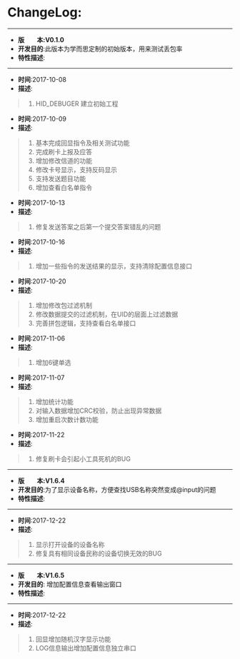 # ChangeLog:
************************************************************************************
* **版　　本:V0.1.0**
* **开发目的**:此版本为学而思定制的初始版本，用来测试丢包率
* **特性描述**: 
************************************************************************************
* **时间**:2017-10-08
* **描述**:
> 1. HID_DEBUGER 建立初始工程

* **时间**:2017-10-09
* **描述**:
> 1. 基本完成回显指令及相关测试功能
> 2. 完成刷卡上报及应答
> 3. 增加修改信道的功能
> 4. 修改卡号显示，支持反码显示
> 5. 支持发送题目功能
> 6. 增加查看白名单指令

* **时间**:2017-10-13
* **描述**:
> 1. 修复发送答案之后第一个提交答案错乱的问题

* **时间**:2017-10-16
* **描述**:
> 1. 增加一些指令的发送结果的显示，支持清除配置信息接口

* **时间**:2017-10-20
* **描述**:
> 1. 增加修改包过滤机制
> 2. 修改数据提交的过滤机制，在UID的层面上过滤数据
> 3. 完善拼包逻辑，支持查看白名单接口

* **时间**:2017-11-06
* **描述**:
> 1. 增加6键单选

* **时间**:2017-11-07
* **描述**:
> 1. 增加统计功能
> 2. 对输入数据增加CRC校验，防止出现异常数据
> 3. 增加重启次数计数功能

* **时间**:2017-11-22
* **描述**:
> 1. 修复刷卡会引起小工具死机的BUG

************************************************************************************
* **版　　本:V1.6.4**
* **开发目的**:为了显示设备名称，方便查找USB名称突然变成@input的问题
* **特性描述**: 
************************************************************************************
* **时间**:2017-12-22
* **描述**:
> 1. 显示打开设备的设备名称
> 2. 修复具有相同设备民称的设备切换无效的BUG

************************************************************************************
* **版　　本:V1.6.5**
* **开发目的**: 增加配置信息查看输出窗口
* **特性描述**: 
************************************************************************************
* **时间**:2017-12-22
* **描述**:
> 1. 回显增加随机汉字显示功能
> 2. LOG信息输出增加配置信息独立串口


